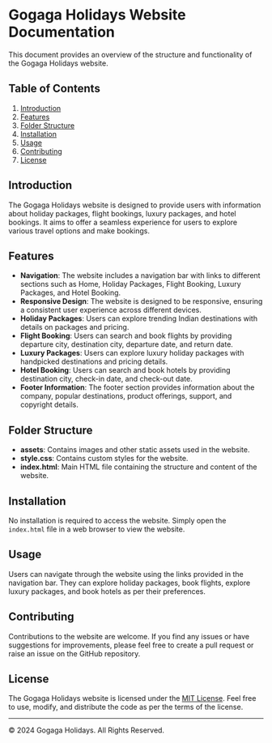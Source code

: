 # Gogaga Holidays Website Documentation

This document provides an overview of the structure and functionality of the Gogaga Holidays website.

## Table of Contents

1. [Introduction](#introduction)
2. [Features](#features)
3. [Folder Structure](#folder-structure)
4. [Installation](#installation)
5. [Usage](#usage)
6. [Contributing](#contributing)
7. [License](#license)

## Introduction <a name="introduction"></a>

The Gogaga Holidays website is designed to provide users with information about holiday packages, flight bookings, luxury packages, and hotel bookings. It aims to offer a seamless experience for users to explore various travel options and make bookings.

## Features <a name="features"></a>

- **Navigation**: The website includes a navigation bar with links to different sections such as Home, Holiday Packages, Flight Booking, Luxury Packages, and Hotel Booking.
- **Responsive Design**: The website is designed to be responsive, ensuring a consistent user experience across different devices.
- **Holiday Packages**: Users can explore trending Indian destinations with details on packages and pricing.
- **Flight Booking**: Users can search and book flights by providing departure city, destination city, departure date, and return date.
- **Luxury Packages**: Users can explore luxury holiday packages with handpicked destinations and pricing details.
- **Hotel Booking**: Users can search and book hotels by providing destination city, check-in date, and check-out date.
- **Footer Information**: The footer section provides information about the company, popular destinations, product offerings, support, and copyright details.

## Folder Structure <a name="folder-structure"></a>

- **assets**: Contains images and other static assets used in the website.
- **style.css**: Contains custom styles for the website.
- **index.html**: Main HTML file containing the structure and content of the website.

## Installation <a name="installation"></a>

No installation is required to access the website. Simply open the `index.html` file in a web browser to view the website.

## Usage <a name="usage"></a>

Users can navigate through the website using the links provided in the navigation bar. They can explore holiday packages, book flights, explore luxury packages, and book hotels as per their preferences.

## Contributing <a name="contributing"></a>

Contributions to the website are welcome. If you find any issues or have suggestions for improvements, please feel free to create a pull request or raise an issue on the GitHub repository.

## License <a name="license"></a>

The Gogaga Holidays website is licensed under the [MIT License](LICENSE). Feel free to use, modify, and distribute the code as per the terms of the license.

---
© 2024 Gogaga Holidays. All Rights Reserved.